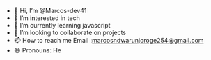 - 👋 Hi, I’m @Marcos-dev41
- 👀 I’m interested in tech
- 🌱 I’m currently learning javascript
- 💞️ I’m looking to collaborate on projects
- 📫 How to reach me Email :marcosndwarunjoroge254@gmail.com
- 😄 Pronouns: He


<!---
Marcos-dev41/Marcos-dev41 is a ✨ special ✨ repository because its `README.md` (this file) appears on your GitHub profile.
You can click the Preview link to take a look at your changes.
--->
